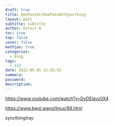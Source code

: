 ```yaml
---
draft: true
title: KeePassXC+KeePassDX+Syncthing
layout: post
subtitle: subtitle
author: Direct-A
toc: true
top: false
cover: false
mathjax: true
categories:
  - blog
tags:
  - 123
date: 2022-05-05 22:35:52
summary:
password:
description:
---
```



https://www.youtube.com/watch?v=DyDEIavz0X4

https://www.bwsl.wang/linux/88.html

syncthingtray
